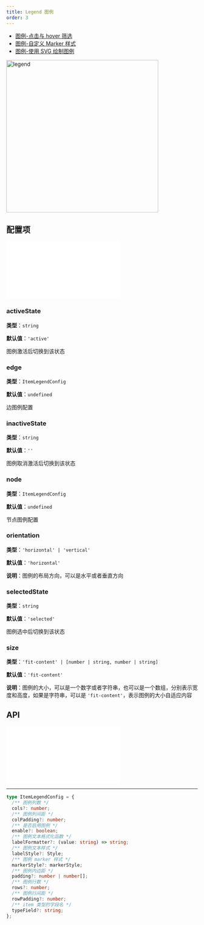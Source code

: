 ```yaml
---
title: Legend 图例
order: 3
---
```


- [图例-点击与 hover 筛选](/examples/tool/legend/#legend)
- [图例-自定义 Marker 样式](/examples/tool/legend/#legendCustomMarker)
- [图例-使用 SVG 绘制图例](/examples/tool/legend/#legendSVG)

<img alt="legend" src="https://mdn.alipayobjects.com/huamei_qa8qxu/afts/img/A*5rwLT4o1Rd4AAAAAAAAAAAAADmJ7AQ/original" height='400'/>

## 配置项

<embed src="../../common/IPluginBaseConfig.zh.md"></embed>

### activeState

**类型**：`string`

**默认值**：`'active'`

图例激活后切换到该状态

### edge

**类型**：`ItemLegendConfig`

**默认值**：`undefined`

边图例配置

### inactiveState

**类型**：`string`

**默认值**：`''`

图例取消激活后切换到该状态

### node

**类型**：`ItemLegendConfig`

**默认值**：`undefined`

节点图例配置

### orientation

**类型**：`'horizontal' | 'vertical'`

**默认值**：`'horizontal'`

**说明**：图例的布局方向，可以是水平或者垂直方向

### selectedState

**类型**：`string`

**默认值**：`'selected'`

图例选中后切换到该状态

### size

**类型**：`'fit-content' | [number | string, number | string]`

**默认值**：`'fit-content'`

**说明**：图例的大小，可以是一个数字或者字符串，也可以是一个数组，分别表示宽度和高度，如果是字符串，可以是 `'fit-content'`，表示图例的大小自适应内容

## API

<embed src="../../common/PluginAPIDestroy.zh.md"></embed>

---

```ts
type ItemLegendConfig = {
  /** 图例列数 */
  cols?: number;
  /** 图例列间距 */
  colPadding?: number;
  /** 是否启用图例 */
  enable?: boolean;
  /** 图例文本格式化函数 */
  labelFormatter?: (value: string) => string;
  /** 图例文本样式 */
  labelStyle?: Style;
  /** 图例 marker 样式 */
  markerStyle?: markerStyle;
  /** 图例内边距 */
  padding?: number | number[];
  /** 图例行数 */
  rows?: number;
  /** 图例行间距 */
  rowPadding?: number;
  /** item 类型的字段名 */
  typeField?: string;
};
```
